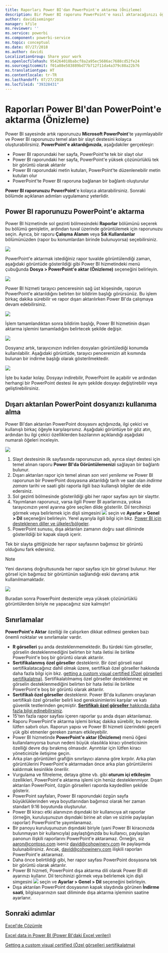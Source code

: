 ```yaml
---
title: Raporları Power BI'dan PowerPoint'e aktarma (Önizleme)
description: Bir Power BI raporunu PowerPoint'e nasıl aktaracağınızı öğrenin.
author: davidiseminger
manager: kfile
ms.reviewer: ''
ms.service: powerbi
ms.component: powerbi-service
ms.topic: conceptual
ms.date: 07/27/2018
ms.author: davidi
LocalizationGroup: Share your work
ms.openlocfilehash: 954264018babcf8a2a95ec5686ac7688cd52fe24
ms.sourcegitcommit: f01a88e583889bd77b712f11da4a379c88a22b76
ms.translationtype: HT
ms.contentlocale: tr-TR
ms.lasthandoff: 07/27/2018
ms.locfileid: "39328431"
---
```

# <a name="export-reports-from-power-bi-to-powerpoint-preview"></a>Raporları Power BI'dan PowerPoint'e aktarma (Önizleme)
Power BI sayesinde artık raporunuzu **Microsoft PowerPoint**'te yayımlayabilir ve Power BI raporunuzu temel alan bir slayt destesini kolayca oluşturabilirsiniz. **PowerPoint'e aktardığınızda**, aşağıdakiler gerçekleşir:

* Power BI raporundaki her sayfa, PowerPoint'te tek bir slayt olur
* Power BI raporundaki her sayfa, PowerPoint'e yüksek çözünürlüklü tek bir görüntü olarak aktarılır
* Power BI raporundaki metin kutuları, PowerPoint'te düzenlenebilir metin kutuları olur
* PowerPoint'te Power BI raporuna bağlanan bir bağlantı oluşturulur

**Power BI raporunuzu** **PowerPoint**'e kolayca aktarabilirsiniz. Sonraki bölümde açıklanan adımları uygulamanız yeterlidir.

## <a name="how-to-export-your-power-bi-report-to-powerpoint"></a>Power BI raporunuzu PowerPoint'e aktarma
Power BI hizmetinde sol gezinti bölmesindeki **Raporlar** bölümünü seçerek bu bölümü genişletin, ardından tuval üzerinde görüntülemek için raporunuzu seçin. Ayrıca, bir raporu **Çalışma Alanım** veya **Sık Kullanılanlar** bölümünüzden (rapor bu konumlardan birinde bulunuyorsa) seçebilirsiniz.

![](media/service-publish-to-powerpoint/powerbi_to_powerpoint_0.png)

PowerPoint'e aktarmak istediğiniz rapor tuvalde görüntülendiği zaman, aşağıdaki görüntüde gösterildiği gibi Power BI hizmetindeki menü çubuğunda **Dosya > PowerPoint'e aktar (Önizleme)** seçeneğini belirleyin.

![](media/service-publish-to-powerpoint/powerbi_to_powerpoint_1.png)

Power BI hizmeti tarayıcı penceresinin sağ üst köşesinde, raporun PowerPoint'e aktarıldığını belirten bir bildirim başlığı görürsünüz. Bu işlem birkaç dakika sürebilir ve rapor dışarı aktarılırken Power BI'da çalışmaya devam edebilirsiniz.

![](media/service-publish-to-powerpoint/powerbi_to_powerpoint_2.png)

İşlem tamamlandıktan sonra bildirim başlığı, Power BI hizmetinin dışarı aktarma işlemini tamamladığını belirtecek şekilde değişir.

![](media/service-publish-to-powerpoint/powerbi_to_powerpoint_3.png)

Dosyanız artık, tarayıcınızın indirilen dosyaları görüntülediği konumda kullanılabilir. Aşağıdaki görüntüde, tarayıcı pencerenizin alt kısmında bulunan bir indirme başlığı olarak gösterilmektedir.

![](media/service-publish-to-powerpoint/powerbi_to_powerpoint_4.png)

İşte bu kadar kolay. Dosyayı indirebilir, PowerPoint ile açabilir ve ardından herhangi bir PowerPoint destesi ile aynı şekilde dosyayı değiştirebilir veya geliştirebilirsiniz.

## <a name="checking-out-your-exported-powerpoint-file"></a>Dışarı aktarılan PowerPoint dosyanızı kullanıma alma
Power BI'dan aktarılan PowerPoint dosyasını açtığınızda, ilgi çekici ve kullanışlı birkaç öğeyle karşılaşırsınız. Aşağıdaki görüntüye bir göz atın, ardından bu ilgi çekici özelliklerden bazılarının açıklandığı aşağıdaki numaralı öğeleri inceleyin.

![](media/service-publish-to-powerpoint/powerbi_to_powerpoint_5.png)

1. Slayt destesinin ilk sayfasında raporunuzun adı, ayrıca slayt destesi için temel alınan raporu **Power BI'da Görüntülemenizi** sağlayan bir bağlantı bulunur.
2. Dışarı aktarılan rapor için temel alınan *son veri yenileme* ve Power BI raporunun bir PowerPoint dosyasına aktarıldığı tarih ve saat olan *indirme zamanı* tarihi ve saati gibi raporla ilgili bazı kullanışlı bilgiler de elde edersiniz.
3. Sol gezinti bölmesinde gösterildiği gibi her rapor sayfası ayrı bir slayttır.
4. Yayımlanan raporunuz, varsa ilgili Power BI ayarlarınıza, yoksa tarayıcınızın yerel ayarına göre seçilen dilde gösterilir. Dil tercihinizi görmek veya belirlemek için dişli simgesini ![](media/service-report-subscribe/power-bi-settings-icon.png) seçin ve **Ayarlar > Genel > Dil** seçeneğini belirleyin. Yerel ayarıyla ilgili bilgi için bkz. [Power BI için desteklenen diller ve ülkeler/bölgeler](supported-languages-countries-regions.md).
5. PowerPoint sunusu, dışa aktarılan zamanın doğru saat diliminde gösterildiği bir kapak slaydı içerir.

Tek bir slayta gittiğinizde her rapor sayfasının bağımsız bir görüntü olduğunu fark edersiniz.

>[!NOTE]
> Yeni davranış doğrultusunda her rapor sayfası için bir görsel bulunur. Her görsel için bağımsız bir görüntünün sağlandığı eski davranış artık kullanılmamaktadır. 
 

![](media/service-publish-to-powerpoint/powerbi_to_powerpoint_6.png)

Buradan sonra PowerPoint destenizle veya yüksek çözünürlüklü görüntülerden biriyle ne yapacağınız size kalmıştır!

## <a name="limitations"></a>Sınırlamalar
**PowerPoint'e Aktar** özelliği ile çalışırken dikkat edilmesi gereken bazı önemli noktalar ve sınırlamalar vardır.

* **R görselleri** şu anda desteklenmemektedir. Bu türdeki tüm görseller, görselin desteklenmediğini belirten bir hata iletisi ile birlikte PowerPoint'e boş bir görüntü olarak aktarılır.
* **Sertifikalanmış** **özel görseller** desteklenir. Bir özel görseli nasıl sertifikalatacağınız dahil olmak üzere, sertifikalı özel görseller hakkında daha fazla bilgi için bkz. [getting a custom visual certified (Özel görselleri sertifikalatma)](power-bi-custom-visuals-certified.md). Sertifikalatılmamış özel görseller desteklenmez ve görselin desteklenmediğini belirten bir hata iletisi ile birlikte PowerPoint'e boş bir görüntü olarak aktarılır.
* **Sertifikalı özel görseller** desteklenir. Power BI'da kullanımı onaylanan sertifikalı özel görseller belirli kod gereksinimlerini karşılar ve katı güvenlik testlerinden geçmiştir. [**Sertifikalı özel görseller** hakkında daha fazla bilgi edinebilirsiniz](power-bi-custom-visuals-certified.md).
* 15'ten fazla rapor sayfası içeren raporlar şu anda dışarı aktarılamaz.
* Raporu PowerPoint'e aktarma işlemi birkaç dakika sürebilir, bu nedenle lütfen sabırlı olun. Raporun yapısı ve Power BI hizmeti üzerindeki geçerli yük gibi etmenler gereken zamanı etkileyebilir.
* Power BI hizmetinde **PowerPoint'e aktar (Önizleme)** menü öğesi kullanılamıyorsa bunun nedeni büyük olasılıkla kiracı yöneticisinin özelliği devre dışı bırakmış olmasıdır. Ayrıntılar için lütfen kiracı yöneticinizle iletişime geçin.
* Arka plan görüntüleri grafiğin sınırlayıcı alanına göre kırpılır. Arka plan görüntülerini PowerPoint'e aktarmadan önce arka plan görüntülerini kaldırmak kesinlikle önerilir.
* Vurgulama ve filtreleme, detaya gitme vb. gibi **oturum içi etkileşim** özellikleri, PowerPoint'e aktarma işlemi için henüz desteklenmiyor. Dışarı aktarılan PowerPoint, özgün görselleri raporda kaydedilen şekilde gösterir.
* PowerPoint sayfaları, Power BI raporundaki özgün sayfa büyüklüklerinden veya boyutlarından bağımsız olarak her zaman standart 9:16 boyutunda oluşturulur.
* Power BI kiracı etki alanınızın dışındaki bir kullanıcıya ait raporlar (örneğin, kuruluşunuzun dışındaki birine ait olan ve sizinle paylaşılan raporlar) PowerPoint'te yayımlanamaz.
* Bir panoyu kuruluşunuzun dışındaki biriyle (yani Power BI kiracınızda bulunmayan bir kullanıcıyla) paylaştığınızda bu kullanıcı, paylaşılan panonun ilişkili raporlarını PowerPoint'e aktaramaz. Örneğin, siz aaron@contoso.com iseniz david@cohowinery.com ile paylaşımda bulunabilirsiniz. Ancak, david@cohowinery.com ilişkili raporları PowerPoint'e aktaramaz.
* Daha önce belirtildiği gibi, her rapor sayfası PowerPoint dosyasına tek bir görüntü olarak aktarılır.
* Power BI hizmeti, PowerPoint dışa aktarma dili olarak Power BI dil ayarınızı kullanır. Dil tercihinizi görmek veya belirlemek için dişli simgesini ![](media/service-report-subscribe/power-bi-settings-icon.png) seçin ve **Ayarlar > Genel > Dil** seçeneğini belirleyin.
* Dışa aktarılan PowerPoint dosyasının kapak slaydında görünen **İndirme saati**, bilgisayarınızın saat diliminde dışa aktarma işleminin saatine ayarlanır.

## <a name="next-steps"></a>Sonraki adımlar
[Excel'de Çözümle](service-analyze-in-excel.md)

[Excel data in Power BI (Power BI'daki Excel verileri)](service-excel-workbook-files.md)

[Getting a custom visual certified (Özel görselleri sertifikalatma)](power-bi-custom-visuals-certified.md)

